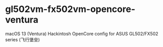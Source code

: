 # gl502vm-fx502vm-opencore-ventura
macOS 13 (Ventura) Hackintosh OpenCore config for ASUS GL502/FX502 series (飞行堡垒)
